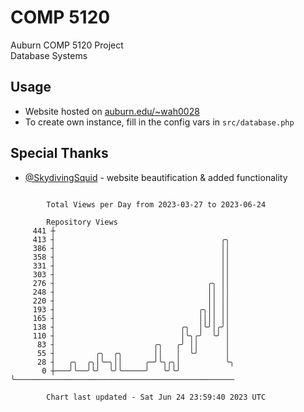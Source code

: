 # COMP 5120
Auburn COMP 5120 Project  
Database Systems

## Usage
- Website hosted on [auburn.edu/~wah0028](https://webhome.auburn.edu/~wah0028/)
- To create own instance, fill in the config vars in `src/database.php`

## Special Thanks
- [@SkydivingSquid](https://github.com/SkydivingSquid) - website beautification & added functionality

```

        Total Views per Day from 2023-03-27 to 2023-06-24

        Repository Views
     441 ┼
     413 ┤                                     ╭╮
     386 ┤                                     ││
     358 ┤                                     ││
     331 ┤                                     ││
     303 ┤                                     ││
     276 ┤                                  ╭╮ ││
     248 ┤                                  ││ ││
     220 ┤                                  ││ ││
     193 ┤                                ╭╮││ ││
     165 ┤                                ││││ ││
     138 ┤                            ╭╮  │╰╯│╭╯│
     110 ┤                            │╰╮╭╯  ╰╯ │
      83 ┤                      ╭╮   ╭╯ ││      │
      55 ┤         ╭╮  ╭╮       ││   │  ╰╯      │
      28 ┤   ╭╮  ╭╮│╰─╮││     ╭─╯╰╮╭╮│          ╰╮
       0 ┼───╯╰──╯╰╯  ╰╯╰─────╯   ╰╯╰╯           ╰─────────────────────────────────────────────────

        Chart last updated - Sat Jun 24 23:59:40 2023 UTC
        
```
